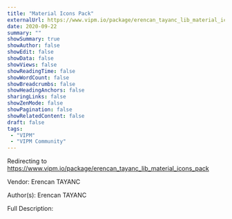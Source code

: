 ```yaml
---
title: "Material Icons Pack"
externalUrl: https://www.vipm.io/package/erencan_tayanc_lib_material_icons_pack
date: 2020-09-22
summary: ""
showSummary: true
showAuthor: false
showEdit: false
showData: false
showViews: false
showReadingTime: false
showWordCount: false
showBreadcrumbs: false
showHeadingAnchors: false
sharingLinks: false
showZenMode: false
showPagination: false
showRelatedContent: false
draft: false
tags:
 - "VIPM"
 - "VIPM Community"
---
```


Redirecting to https://www.vipm.io/package/erencan_tayanc_lib_material_icons_pack

Vendor: Erencan TAYANC

Author(s): Erencan TAYANC
 
Full Description:
